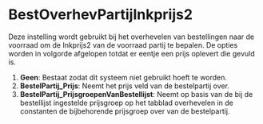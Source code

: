 # BestOverhevPartijInkprijs2

Deze instelling wordt gebruikt bij het overhevelen van bestellingen naar de voorraad om de Inkprijs2 van de voorraad partij te bepalen. De opties worden in volgorde afgelopen totdat er eentje een prijs oplevert die gevuld is.

1. **Geen**: Bestaat zodat dit systeem niet gebruikt hoeft te worden.
2. **BestelPartij_Prijs**: Neemt het prijs veld van de bestelpartij over. 
3. **BestelPartij_PrijsgroepenVanBestellijst**: Neemt op basis van de bij de bestellijst ingestelde prijsgroep op het tabblad overhevelen in de constanten de bijbehorende prijsgroep over van de bestelpartij.
